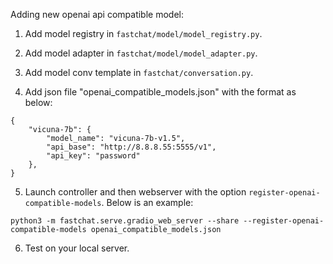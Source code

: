 Adding new openai api compatible model:

1. Add model registry in `fastchat/model/model_registry.py`.

2. Add model adapter in `fastchat/model/model_adapter.py`.

3. Add model conv template in `fastchat/conversation.py`.

4. Add json file "openai_compatible_models.json" with the format as below:
```
{
    "vicuna-7b": {
        "model_name": "vicuna-7b-v1.5",
        "api_base": "http://8.8.8.55:5555/v1",
        "api_key": "password"
    },
}
```

5. Launch controller and then webserver with the option `register-openai-compatible-models`. Below is an example:
```
python3 -m fastchat.serve.gradio_web_server --share --register-openai-compatible-models openai_compatible_models.json
```
6. Test on your local server.
